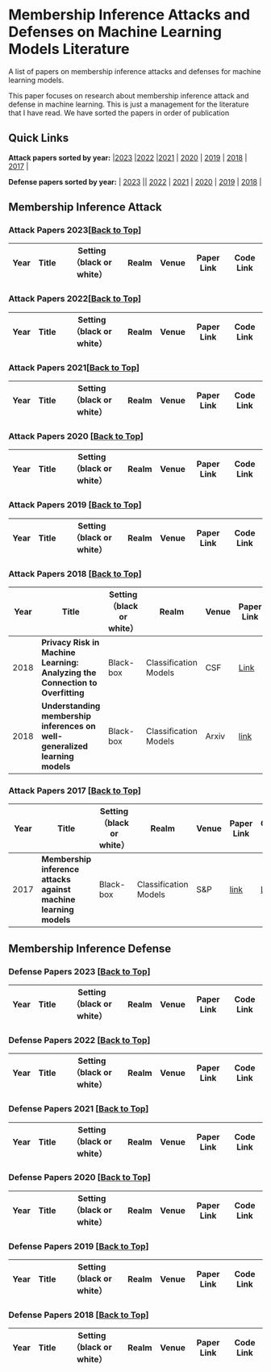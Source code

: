 # Membership Inference Attacks and Defenses on Machine Learning Models Literature


A list of papers on membership inference attacks and defenses for machine learning models.


This paper focuses on research about membership inference attack and defense in machine learning. This is just a management for the literature that I have read. We have sorted the papers in order of publication

## Quick Links
**Attack papers sorted by year:** |[2023](#attack-papers-2023) |[2022](#attack-papers-2022) |[2021](#attack-papers-2021) | [2020](#attack-papers-2020-back-to-top) | [2019](#attack-papers-2019-back-to-top) | [2018](#attack-papers-2018-back-to-top) | [2017](#attack-papers-2017-back-to-top) |

**Defense papers sorted by year:** | [2023](#defense-papers-2022-back-to-top) || [2022](#defense-papers-2022-back-to-top) | [2021](#defense-papers-2021-back-to-top) | [2020](#defense-papers-2020-back-to-top) | [2019](#defense-papers-2019-back-to-top) | [2018](#defense-papers-2018-back-to-top) |

## Membership Inference Attack
### Attack Papers 2023[[Back to Top](#membership-inference-attacks-and-defenses-on-machine-learning-models-literature)]
| Year   | Title |  Setting （black or white） | Realm  |   Venue  | Paper Link  | Code Link |
|-------|--------|--------|--------|-----------|------------|---------------|


### Attack Papers 2022[[Back to Top](#membership-inference-attacks-and-defenses-on-machine-learning-models-literature)]
| Year   | Title |  Setting （black or white） | Realm  |   Venue  | Paper Link  | Code Link |
|-------|--------|--------|--------|-----------|------------|---------------|


### Attack Papers 2021[[Back to Top](#membership-inference-attacks-and-defenses-on-machine-learning-models-literature)]
| Year   | Title |  Setting （black or white） | Realm  |   Venue  | Paper Link  | Code Link |
|-------|--------|--------|--------|-----------|------------|---------------| 

 
### Attack Papers 2020 [[Back to Top](#membership-inference-attacks-and-defenses-on-machine-learning-models-literature)]
| Year   | Title |  Setting （black or white） | Realm  |   Venue  | Paper Link  | Code Link |
|-------|--------|--------|--------|-----------|------------|---------------|




### Attack Papers 2019 [[Back to Top](#membership-inference-attacks-and-defenses-on-machine-learning-models-literature)]
| Year   | Title |  Setting （black or white） | Realm  |   Venue  | Paper Link  | Code Link |
|-------|--------|--------|--------|-----------|------------|---------------|


 
### Attack Papers 2018 [[Back to Top](#membership-inference-attacks-and-defenses-on-machine-learning-models-literature)]
| Year   | Title |  Setting （black or white） | Realm  |   Venue  | Paper Link  | Code Link |
|-------|--------|--------|--------|-----------|------------|---------------|
| 2018 | **Privacy Risk in Machine Learning: Analyzing the Connection to Overfitting** | Black-box | Classification Models | CSF | [Link](https://ieeexplore.ieee.org/abstract/document/8429311?casa_token=NQu6-mEb9JMAAAAA:LTU3BPSYc8ALHF89ifdWs1zl__ABgBzIr44xFoN2t8HwjTb5vm20S00VeH9JSmaBU-miBt5Ucg) | [Link](https://github.com/samuel-yeom/ml-privacy-csf18) |
| 2018 | **Understanding membership inferences on well-generalized learning models** | Black-box | Classification Models | Arxiv | [link](https://arxiv.org/abs/1802.04889) | |

### Attack Papers 2017 [[Back to Top](#membership-inference-attacks-and-defenses-on-machine-learning-models-literature)]
| Year   | Title |  Setting （black or white） | Realm  |   Venue  | Paper Link  | Code Link |
|-------|--------|--------|--------|-----------|------------|---------------|
| 2017  | **Membership inference attacks against machine learning models** | Black-box | Classification Models | S&P | [link](https://ieeexplore.ieee.org/abstract/document/7958568?casa_token=YOmVjvUemFUAAAAA:gGeuARxnjASvh9gnPkijkLD7d7HD1VV1JZkooXtS6tb6LGfKqHgBbyoaI-0-X7kFeP-3bjUR2A) | [Link](https://github.com/csong27/membership-inference) |


## Membership Inference Defense
### Defense Papers 2023 [[Back to Top](#membership-inference-attacks-and-defenses-on-machine-learning-models-literature)]
| Year   | Title |  Setting （black or white） | Realm  |   Venue  | Paper Link  | Code Link |
|-------|--------|--------|--------|-----------|------------|---------------|


### Defense Papers 2022 [[Back to Top](#membership-inference-attacks-and-defenses-on-machine-learning-models-literature)]
| Year   | Title |  Setting （black or white） | Realm  |   Venue  | Paper Link  | Code Link |
|-------|--------|--------|--------|-----------|------------|---------------|



### Defense Papers 2021 [[Back to Top](#membership-inference-attacks-and-defenses-on-machine-learning-models-literature)]
| Year   | Title |  Setting （black or white） | Realm  |   Venue  | Paper Link  | Code Link |
|-------|--------|--------|--------|-----------|------------|---------------|


   
### Defense Papers 2020 [[Back to Top](#membership-inference-attacks-and-defenses-on-machine-learning-models-literature)]
| Year   | Title |  Setting （black or white） | Realm  |   Venue  | Paper Link  | Code Link |
|-------|--------|--------|--------|-----------|------------|---------------|




### Defense Papers 2019 [[Back to Top](#membership-inference-attacks-and-defenses-on-machine-learning-models-literature)]
| Year   | Title |  Setting （black or white） | Realm  |   Venue  | Paper Link  | Code Link |
|-------|--------|--------|--------|-----------|------------|---------------|




### Defense Papers 2018 [[Back to Top](#membership-inference-attacks-and-defenses-on-machine-learning-models-literature)]
| Year   | Title |  Setting （black or white） | Realm  |   Venue  | Paper Link  | Code Link |
|-------|--------|--------|--------|-----------|------------|---------------|


